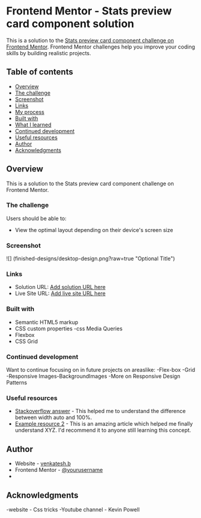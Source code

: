 
# Frontend Mentor - Stats preview card component solution

This is a solution to the [Stats preview card component challenge on Frontend Mentor](https://www.frontendmentor.io/challenges/stats-preview-card-component-8JqbgoU62). Frontend Mentor challenges help you improve your coding skills by building realistic projects.

## Table of contents

- [Overview](#overview)
- [The challenge](#the-challenge)
- [Screenshot](#screenshot)
- [Links](#links)
- [My process](#my-process)
- [Built with](#built-with)
- [What I learned](#what-i-learned)
- [Continued development](#continued-development)
- [Useful resources](#useful-resources)
- [Author](#author)
- [Acknowledgments](#acknowledgments)

## Overview

This is a solution to the Stats preview card component challenge on Frontend Mentor.

### The challenge

Users should be able to:

- View the optimal layout depending on their device's screen size

### Screenshot

![] (finished-designs/desktop-design.png?raw=true "Optional Title")


### Links

- Solution URL: [Add solution URL here](https://your-solution-url.com)
- Live Site URL: [Add live site URL here](https://your-live-site-url.com)

### Built with

- Semantic HTML5 markup
- CSS custom properties
  -css Media Queries
- Flexbox
- CSS Grid

### Continued development

Want to continue focusing on in future projects on areaslike:
-Flex-box
-Grid
-Responsive Images-BackgroundImages
-More on Responsive Design Patterns

### Useful resources

- [Stackoverflow answer](https://www.456bereastreet.com/archive/201112/the_difference_between_widthauto_and_width100/) - This helped me to understand the difference between width auto and 100%.
- [Example resource 2](https://www.example.com) - This is an amazing article which helped me finally understand XYZ. I'd recommend it to anyone still learning this concept.

## Author

- Website - [venkatesh.b](https://www.your-site.com)
- Frontend Mentor - [@yourusername](https://www.frontendmentor.io/profile/yourusername)
-

## Acknowledgments

-website - Css tricks
-Youtube channel - Kevin Powell

